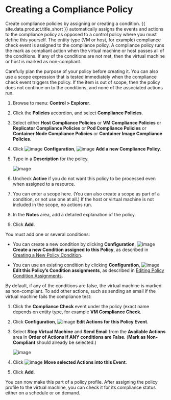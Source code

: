# Creating a Compliance Policy

Create compliance policies by assigning or creating a condition.
{{ site.data.product.title_short }} automatically assigns the events and actions to the
compliance policy as opposed to a control policy where you must define this yourself. The entity
type (VM or host, for example) compliance check event is assigned to the compliance policy. A
compliance policy runs the mark as compliant action when the virtual machine or host passes all
of the conditions. If any of the conditions are not met, then the virtual machine or host is
marked as non-compliant.

Carefully plan the purpose of your policy before creating it. You can also use a scope
expression that is tested immediately when the compliance check event triggers the policy. If
the item is out of scope, then the policy does not continue on to the conditions, and none of
the associated actions run.

1. Browse to menu: **Control > Explorer**.

2. Click the **Policies** accordion, and select **Compliance Policies**.

3. Select either **Host Compliance Policies** or **VM Compliance Policies** or
   **Replicator Compliance Policies** or **Pod Compliance Policies** or
   **Container Node Compliance Policies** or **Container Image Compliance Policies**.

4. Click ![image](../images/1847.png) **Configuration**,
   ![image](../images/1862.png) **Add a new Compliance Policy**.

5. Type in a **Description** for the policy.

    ![image](../images/1935.png)

6. Uncheck **Active** if you do not want this policy to be processed even when assigned to a
   resource.

7. You can enter a scope here. (You can also create a scope as part of a condition, or not use
   one at all.) If the host or virtual machine is not included in the scope, no actions run.

8. In the **Notes** area, add a detailed explanation of the policy.

9. Click **Add**.

You must add one or several conditions:

- You can create a new condition by clicking **Configuration**,
  ![image](../images/1862.png) **Create a new Condition assigned to this Policy**, as described
  in [Creating a New Policy Condition](#creating-a-new-policy-condition).

- You can use an existing condition by clicking **Configuration**,
  ![image](../images/1851.png) **Edit this Policy’s Condition assignments**, as described in
  [Editing Policy Condition Assignments](#editing-policy-condition-assignments).

By default, if any of the conditions are false, the virtual machine is marked as non-compliant.
To add other actions, such as sending an email if the virtual machine fails the compliance test:

1. Click the **Compliance Check** event under the policy (exact name depends on entity type, for
   example **VM Compliance Check**.

2. Click **Configuration**, ![image](../images/1851.png) **Edit Actions for this Policy Event**.

3. Select **Stop Virtual Machine** and **Send Email** from the **Available Actions** area in
   **Order of Actions if ANY conditions are False**. (**Mark as Non-Compliant** should already
   be selected.)

    ![image](../images/1933.png)

4. Click ![image](../images/1876.png) **Move selected Actions into this Event**.

5. Click **Add**.

You can now make this part of a policy profile. After assigning the policy profile to the
virtual machine, you can check it for its compliance status either on a schedule or on demand.
